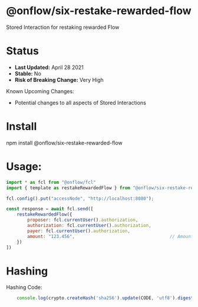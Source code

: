 # @onflow/six-restake-rewarded-flow

Stored Interaction for restaking rewarded Flow

# Status

- **Last Updated:** April 28 2021
- **Stable:** No
- **Risk of Breaking Change:** Very High

Known Upcoming Changes:

- Potential changes to all aspects of Stored Interactions

# Install

npm install @onflow/six-restake-rewarded-flow

# Usage:

```javascript
import * as fcl from "@onflow/fcl"
import { template as restakeRewardedFlow } from "@onflow/six-restake-rewarded-flow"

fcl.config().put("accessNode", "http://localhost:8080");

const response = await fcl.send([
    restakeRewardedFlow({
        proposer: fcl.currentUser().authorization,
        authorization: fcl.currentUser().authorization,     
        payer: fcl.currentUser().authorization,             
        amount: "123.456",                                    // Amount as a String representing a Cadence UFix64
    })
])

```

# Hashing

Hashing Code:
```javascript
    console.log(crypto.createHash('sha256').update(CODE, 'utf8').digest('hex'))
```